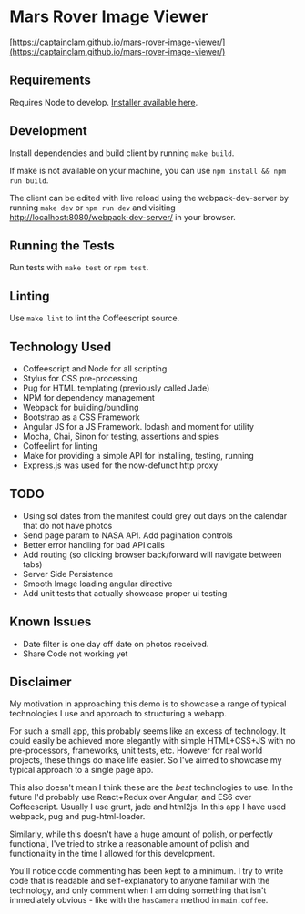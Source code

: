 # Mars Rover Image Viewer

[https://captainclam.github.io/mars-rover-image-viewer/](https://captainclam.github.io/mars-rover-image-viewer/)

## Requirements

Requires Node to develop. [Installer available here](https://nodejs.org/en/).

## Development

Install dependencies and build client by running `make build`.

If make is not available on your machine, you can use `npm install && npm run build`.

The client can be edited with live reload using the webpack-dev-server by running `make dev` or `npm run dev` and visiting [http://localhost:8080/webpack-dev-server/](http://localhost:8080/webpack-dev-server/) in your browser.

## Running the Tests

Run tests with `make test` or `npm test`.

## Linting

Use `make lint` to lint the Coffeescript source.

## Technology Used

- Coffeescript and Node for all scripting
- Stylus for CSS pre-processing
- Pug for HTML templating (previously called Jade)
- NPM for dependency management
- Webpack for building/bundling
- Bootstrap as a CSS Framework
- Angular JS for a JS Framework. lodash and moment for utility
- Mocha, Chai, Sinon for testing, assertions and spies
- Coffeelint for linting
- Make for providing a simple API for installing, testing, running
- Express.js was used for the now-defunct http proxy

## TODO

- Using sol dates from the manifest could grey out days on the calendar that do not have photos
- Send page param to NASA API. Add pagination controls
- Better error handling for bad API calls
- Add routing (so clicking browser back/forward will navigate between tabs)
- Server Side Persistence
- Smooth Image loading angular directive
- Add unit tests that actually showcase proper ui testing

## Known Issues

- Date filter is one day off date on photos received.
- Share Code not working yet


## Disclaimer

My motivation in approaching this demo is to showcase a range of typical technologies I use and approach to structuring a webapp.

For such a small app, this probably seems like an excess of technology. It could easily be achieved more elegantly with simple HTML+CSS+JS with no pre-processors, frameworks, unit tests, etc. However for real world projects, these things do make life easier. So I've aimed to showcase my typical approach to a single page app.

This also doesn't mean I think these are the *best* technologies to use. In the future I'd probably use React+Redux over Angular, and ES6 over Coffeescript. Usually I use grunt, jade and html2js. In this app I have used webpack, pug and pug-html-loader.

Similarly, while this doesn't have a huge amount of polish, or perfectly functional, I've tried to strike a reasonable amount of polish and functionality in the time I allowed for this development.

You'll notice code commenting has been kept to a minimum. I try to write code that is readable and self-explanatory to anyone familiar with the technology, and only comment when I am doing something that isn't immediately obvious - like with the `hasCamera` method in `main.coffee`.


